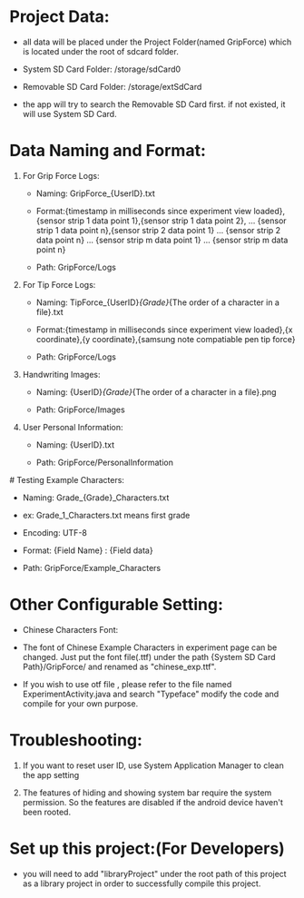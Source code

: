 # Project Data:

* all data will be placed under the Project Folder(named GripForce) which is located under the root of sdcard folder. 

* System SD Card Folder: /storage/sdCard0

* Removable SD Card Folder: /storage/extSdCard

* the app will try to search the Removable SD Card first. if not existed, it will use System SD Card.

# Data Naming and Format:
<ol> <li> For Grip Force Logs: </li>

* Naming: GripForce_{UserID}.txt

* Format:{timestamp in milliseconds since experiment view loaded},{sensor strip 1 data point 1},{sensor strip 1 data point 2}, ... {sensor strip 1 data point n},{sensor strip 2 data point 1} ... {sensor strip 2 data point n} ... {sensor strip m data point 1} ... {sensor strip m data point n}

* Path: GripForce/Logs

<li> For Tip Force Logs: </li>

* Naming: TipForce_{UserID}_{Grade}_{The order of a character in a file}.txt

* Format:{timestamp in milliseconds since experiment view loaded},{x coordinate},{y coordinate},{samsung note compatiable pen tip force}

* Path: GripForce/Logs

<li> Handwriting Images: </li>

* Naming: {UserID}_{Grade}_{The order of a character in a file}.png

* Path: GripForce/Images

<li> User Personal Information: </li>

* Naming: {UserID}.txt

* Path: GripForce/PersonalInformation

</ol>
# Testing Example Characters:

* Naming: Grade_{Grade}_Characters.txt

 * ex: Grade_1_Characters.txt means first grade

* Encoding: UTF-8

* Format: {Field Name} : {Field data}

* Path: GripForce/Example_Characters

# Other Configurable Setting:

- Chinese Characters Font:

 * The font of Chinese Example Characters in experiment page can be changed. Just put the font file(.ttf) under the path {System SD Card Path}/GripForce/ and renamed as "chinese_exp.ttf".

 * If you wish to use otf file , please refer to the file named ExperimentActivity.java and search "Typeface" modify the code and compile for your own purpose.   

# Troubleshooting:

1. If you want to reset user ID, use System Application Manager to clean the app setting

2. The features of hiding and showing system bar require the system permission. So the features are disabled if the android device haven't been rooted.

# Set up this project:(For Developers)

* you will need to add "libraryProject" under the root path of this project as a library project in order to successfully compile this project.